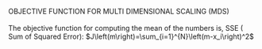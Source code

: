 <br>
OBJECTIVE FUNCTION FOR MULTI DIMENSIONAL SCALING (MDS)
<br>
<br>
The objective function for computing the mean of the numbers is, SSE ( Sum of Squared Error):
$J\left(m\right)=\sum_{i=1}^{N}\left(m-x_i\right)^2$
<br>
<br>
